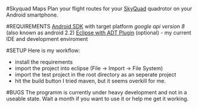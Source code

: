 #Skyquad Maps
Plan your flight routes for your [SkyQuad](http://1hoch4.de/) quadrotor on your Android smartphone.

#REQUIREMENTS
[Android SDK](http://developer.android.com/sdk/index.html) with target platform *google api version 8* (also known as android 2.2) 
[Eclipse with ADT Plugin](http://developer.android.com/sdk/eclipse-adt.html) (optional) - my current IDE and development enviroment

#SETUP
Here is my workflow:
* install the requirements
* import the project into eclipse (File -> Import -> File System)
* import the test project in the root directory as an seperate project
* hit the build button
I tried maven, but it seems overkill for me.

#BUGS
The programm is currently under heavy development and not in a useable state. Wait a month if you want to use it or help me get it working.
